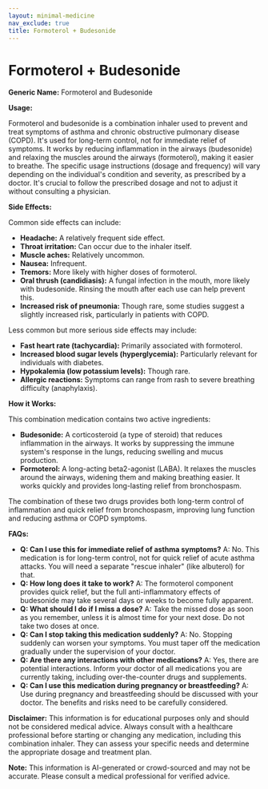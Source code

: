 ```yaml
---
layout: minimal-medicine
nav_exclude: true
title: Formoterol + Budesonide
---
```


# Formoterol + Budesonide

**Generic Name:** Formoterol and Budesonide

**Usage:**

Formoterol and budesonide is a combination inhaler used to prevent and treat symptoms of asthma and chronic obstructive pulmonary disease (COPD).  It's used for long-term control, not for immediate relief of symptoms.  It works by reducing inflammation in the airways (budesonide) and relaxing the muscles around the airways (formoterol), making it easier to breathe.  The specific usage instructions (dosage and frequency) will vary depending on the individual's condition and severity, as prescribed by a doctor.  It's crucial to follow the prescribed dosage and not to adjust it without consulting a physician.

**Side Effects:**

Common side effects can include:

* **Headache:** A relatively frequent side effect.
* **Throat irritation:** Can occur due to the inhaler itself.
* **Muscle aches:**  Relatively uncommon.
* **Nausea:** Infrequent.
* **Tremors:** More likely with higher doses of formoterol.
* **Oral thrush (candidiasis):**  A fungal infection in the mouth, more likely with budesonide.  Rinsing the mouth after each use can help prevent this.
* **Increased risk of pneumonia:** Though rare, some studies suggest a slightly increased risk, particularly in patients with COPD.


Less common but more serious side effects may include:

* **Fast heart rate (tachycardia):** Primarily associated with formoterol.
* **Increased blood sugar levels (hyperglycemia):** Particularly relevant for individuals with diabetes.
* **Hypokalemia (low potassium levels):** Though rare.
* **Allergic reactions:**  Symptoms can range from rash to severe breathing difficulty (anaphylaxis).


**How it Works:**

This combination medication contains two active ingredients:

* **Budesonide:** A corticosteroid (a type of steroid) that reduces inflammation in the airways.  It works by suppressing the immune system's response in the lungs, reducing swelling and mucus production.
* **Formoterol:** A long-acting beta2-agonist (LABA). It relaxes the muscles around the airways, widening them and making breathing easier.  It works quickly and provides long-lasting relief from bronchospasm.

The combination of these two drugs provides both long-term control of inflammation and quick relief from bronchospasm, improving lung function and reducing asthma or COPD symptoms.

**FAQs:**

* **Q: Can I use this for immediate relief of asthma symptoms?** A: No. This medication is for long-term control, not for quick relief of acute asthma attacks.  You will need a separate "rescue inhaler" (like albuterol) for that.
* **Q: How long does it take to work?** A:  The formoterol component provides quick relief, but the full anti-inflammatory effects of budesonide may take several days or weeks to become fully apparent.
* **Q:  What should I do if I miss a dose?** A: Take the missed dose as soon as you remember, unless it is almost time for your next dose.  Do not take two doses at once.
* **Q: Can I stop taking this medication suddenly?** A: No.  Stopping suddenly can worsen your symptoms.  You must taper off the medication gradually under the supervision of your doctor.
* **Q:  Are there any interactions with other medications?** A: Yes, there are potential interactions.  Inform your doctor of all medications you are currently taking, including over-the-counter drugs and supplements.
* **Q: Can I use this medication during pregnancy or breastfeeding?** A:  Use during pregnancy and breastfeeding should be discussed with your doctor. The benefits and risks need to be carefully considered.

**Disclaimer:** This information is for educational purposes only and should not be considered medical advice.  Always consult with a healthcare professional before starting or changing any medication, including this combination inhaler.  They can assess your specific needs and determine the appropriate dosage and treatment plan.


**Note:** This information is AI-generated or crowd-sourced and may not be accurate. Please consult a medical professional for verified advice.